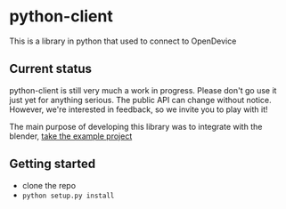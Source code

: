 python-client
=====
This is a library in python that used to connect to OpenDevice


Current status
--------------

python-client is still very much a work in progress. Please don't go use it just yet for anything serious. The public API can change without notice. However, we're interested in feedback, so we invite you to play with it!

The main purpose of developing this library was to integrate with the blender, [take the example project](https://github.com/OpenDevice/opendevice-examples/tree/master/opendevice-3d-blender)


Getting started
---------------

* clone the repo
* ``python setup.py install``

